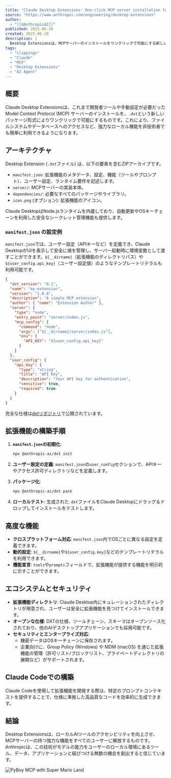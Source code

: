 ```yaml
---
title: "Claude Desktop Extensions: One-click MCP server installation for Claude Desktop"
source: "https://www.anthropic.com/engineering/desktop-extensions"
author:
  - "[[@AnthropicAI]]"
published: 2025-06-26
created: 2025-06-28
description: |
  Desktop Extensionsは、MCPサーバーのインストールをワンクリックで可能にする新しいパッケージ形式です。この記事では、その技術的アーキテクチャと、優れた拡張機能を作成するためのヒントを共有します。
tags:
  - "clippings"
  - "Claude"
  - "MCP"
  - "Desktop Extensions"
  - "AI Agent"
---
```


## 概要

Claude Desktop Extensionsは、これまで開発者ツールや手動設定が必要だったModel Context Protocol (MCP) サーバーのインストールを、`.dxt`という新しいパッケージ形式によりワンクリックで可能にするものです。これにより、ファイルシステムやデータベースへのアクセスなど、強力なローカル機能を非技術者でも簡単に利用できるようになります。

## アーキテクチャ

Desktop Extension (`.dxt`ファイル) は、以下の要素を含むZIPアーカイブです。

* `manifest.json`: 拡張機能のメタデータ、設定、機能（ツールやプロンプト）、ユーザー設定、ランタイム要件を記述します。
* `server/`: MCPサーバーの実装本体。
* `dependencies/`: 必要なすべてのパッケージやライブラリ。
* `icon.png` (オプション): 拡張機能のアイコン。

Claude DesktopはNode.jsランタイムを内蔵しており、自動更新やOSキーチェーンを利用した安全なシークレット管理機能も提供します。

### `manifest.json` の設定例

`manifest.json`では、ユーザー設定（APIキーなど）を定義でき、Claude DesktopがUIを表示して安全に値を管理し、サーバー起動時に環境変数として渡すことができます。`${__dirname}`（拡張機能のディレクトリパス）や`${user_config.api_key}`（ユーザー設定値）のようなテンプレートリテラルも利用可能です。

```json
{
  "dxt_version": "0.1",
  "name": "my-extension",
  "version": "1.0.0",
  "description": "A simple MCP extension",
  "author": { "name": "Extension Author" },
  "server": {
    "type": "node",
    "entry_point": "server/index.js",
    "mcp_config": {
      "command": "node",
      "args": ["${__dirname}/server/index.js"],
      "env": {
        "API_KEY": "${user_config.api_key}"
      }
    }
  },
  "user_config": {
    "api_key": {
      "type": "string",
      "title": "API Key",
      "description": "Your API key for authentication",
      "sensitive": true,
      "required": true
    }
  }
}
```

完全な仕様は[dxtリポジトリ](https://github.com/anthropics/dxt/blob/main/MANIFEST.md)で公開されています。

## 拡張機能の構築手順

1. **`manifest.json`の初期化**:

    ```bash
    npx @anthropic-ai/dxt init
    ```

2. **ユーザー設定の定義**: `manifest.json`の`user_config`セクションで、APIキーやアクセス許可ディレクトリなどを定義します。
3. **パッケージ化**:

    ```bash
    npx @anthropic-ai/dxt pack
    ```

4. **ローカルテスト**: 生成された`.dxt`ファイルをClaude Desktopにドラッグ＆ドロップしてインストールをテストします。

## 高度な機能

* **クロスプラットフォーム対応**: `manifest.json`内でOSごとに異なる設定を定義できます。
* **動的設定**: `${__dirname}`や`${user_config.key}`などのテンプレートリテラルを利用できます。
* **機能宣言**: `tools`や`prompts`フィールドで、拡張機能が提供する機能を明示的に示すことができます。

## エコシステムとセキュリティ

* **拡張機能ディレクトリ**: Claude Desktop内にキュレーションされたディレクトリが用意され、ユーザーは安全に拡張機能を見つけてインストールできます。
* **オープンな仕様**: DXTの仕様、ツールチェーン、スキーマはオープンソース化されており、他のAIデスクトップアプリケーションでも採用可能です。
* **セキュリティとエンタープライズ対応**:
  * 機密データはOSキーチェーンに保存されます。
  * 企業向けに、Group Policy (Windows) や MDM (macOS) を通じた拡張機能の管理（許可リスト/ブロックリスト、プライベートディレクトリの展開など）がサポートされます。

## Claude Codeでの構築

Claude Codeを使用して拡張機能を開発する際は、特定のプロンプトコンテキストを提供することで、仕様に準拠した高品質なコードを効率的に生成できます。

## 結論

Desktop Extensionsは、ローカルAIツールのアクセシビリティを向上させ、MCPサーバーの持つ強力な機能をすべてのユーザーに解放するものです。Anthropicは、この技術がモデルの能力をユーザーのローカル環境にあるツール、データ、アプリケーションと結びつける無数の機会を創出すると信じています。

![PyBoy MCP with Super Mario Land](https://www-cdn.anthropic.com/images/4zrzovbb/website/d48f3ea1218a4b90450b9ab8134fa0e24db5a167-720x542.png)
